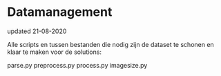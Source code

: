 # Datamanagement

updated 21-08-2020

Alle scripts en tussen bestanden die nodig zijn de dataset te schonen en klaar te maken voor de solutions:

parse.py
preprocess.py
process.py
imagesize.py

